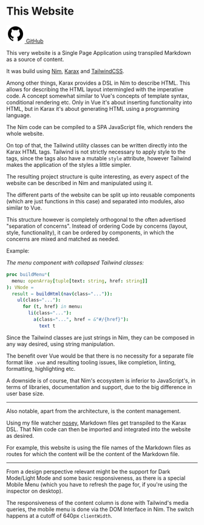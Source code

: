 # This Website

<a href="https://github.com/aMOPel/nim-karax-website/tree/amopels_content">
<img src="assets/icons8-github.svg" alt="GitHub" class="inline m-1 dark:invert">
GitHub</a>

This very website 
is a Single Page Application using transpiled Markdown as a source of content.

It was build 
using [Nim](https://nim-lang.org/), [Karax](https://github.com/karaxnim/karax) and [TailwindCSS](https://tailwindcss.com/).

Among other things, Karax provides a DSL in Nim to describe HTML.
This allows for describing the HTML layout intermingled with the imperative code.
A concept somewhat similar to Vue's concepts of template syntax, conditional rendering etc.
Only in Vue it's about inserting functionality into HTML,
but in Karax it's about generating HTML using a programming language.

The Nim code can be compiled to a SPA JavaScript file, which renders the whole website.

On top of that, the Tailwind utility classes can be written directly into the
Karax HTML tags. Tailwind is not strictly necessary to apply style to the tags,
since the tags also have a mutable `style` attribute, however Tailwind makes the
application of the styles a little simpler.

The resulting project structure is quite interesting, as every aspect of the 
website can be described in Nim and manipulated using it.

The different parts of the website can be split up into reusable components 
(which are just functions in this case) and separated into modules,
also similar to Vue.

This structure however is completely orthogonal to the often advertised 
"separation of concerns". Instead of ordering Code by concerns 
(layout, style, functionality), it can be ordered by components, in which
the concerns are mixed and matched as needed.

Example:

*The menu component with collapsed Tailwind classes:*
```nim
proc buildMenu*(
  menu: openArray[tuple[text: string, href: string]]
): VNode =
  result = buildHtml(nav(class="...")):
    ul(class="..."):
      for (t, href) in menu:
        li(class="..."):
          a(class="...", href = &"#/{href}"):
            text t
```
Since the Tailwind classes are just strings in Nim,
they can be composed in any way desired, using string manipulation.

The benefit over Vue would be that there is no necessity for a separate file
format like `.vue` and resulting tooling issues,
like completion, linting, formatting, highlighting etc.

A downside is of course, that Nim's ecosystem is inferior to JavaScript's,
in terms of libraries, documentation and support, due to the big difference in
user base size.

<hr/>

Also notable, apart from the architecture, is the content management.

Using my file watcher [nosey](#/nosey), Markdown files get transpiled to the 
Karax DSL. That Nim code can then be imported and integrated into the website
as desired. 

For example, this website is using the file names of the Markdown 
files as routes for which the content will be the content of the Markdown file.

<hr/>

From a design perspective relevant might be the support for Dark Mode/Light Mode and some basic responsiveness, as there is a 
special Mobile Menu (which you have to refresh the page for, if you're using the inspector on desktop).

The responsiveness of the content column is done with Tailwind's media queries,
the mobile menu is done via the DOM Interface in Nim. The switch happens
at a cutoff of 640px `clientWidth`.
